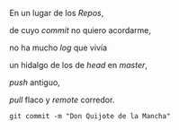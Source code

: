 En un lugar de los *Repos*,

de cuyo *commit* no quiero acordarme,

no ha mucho *log* que vivía

un hidalgo de los de *head* en *master*,

*push* antiguo,

*pull* flaco y *remote* corredor.

`git commit -m "Don Quijote de la Mancha"` 